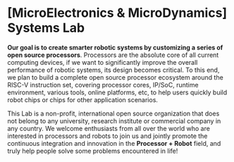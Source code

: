 # [MicroElectronics & MicroDynamics] Systems Lab

**Our goal is to create smarter robotic systems by customizing a series of open source processors**. Processors are the absolute core of all current computing devices, if we want to significantly improve the overall performance of robotic systems, its design becomes critical. To this end, we plan to build a complete open source processor ecosystem around the RISC-V instruction set, covering processor cores, IP/SoC, runtime environment, various tools, online platforms, etc, to help users quickly build robot chips or chips for other application scenarios.

This Lab is a non-profit, international open source organization that does not belong to any university, research institute or commercial company in any country. We welcome enthusiasts from all over the world who are interested in processors and robots to join us and jointly promote the continuous integration and innovation in the **Processor + Robot** field, and truly help people solve some problems encountered in life!
